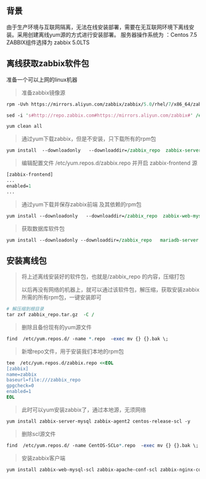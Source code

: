 ## 背景

由于生产环境与互联网隔离，无法在线安装部署，需要在无互联网环境下离线安装。采用创建离线yum源的方式进行安装部署。 服务器操作系统为 ：Centos 7.5 ZABBIX组件选择为 zabbix 5.0LTS

## 离线获取zabbix软件包

准备一个可以上网的linux机器

> 准备zabbix镜像源

```perl
rpm -Uvh https://mirrors.aliyun.com/zabbix/zabbix/5.0/rhel/7/x86_64/zabbix-release-5.0-1.el7.noarch.rpm

sed -i 's#http://repo.zabbix.com#https://mirrors.aliyun.com/zabbix#' /etc/yum.repos.d/zabbix.repo

yum clean all
```

> 通过yum下载zabbix，但是不安装，只下载所有的rpm包

```perl
yum install  --downloadonly   --downloaddir=/zabbix_repo  zabbix-server-mysql zabbix-agent  zabbix-agent2  zabbix-java-gateway zabbix-js zabbix-get zabbix-sender  net-snmp centos-release-scl  createrepo
```

> 编辑配置文件 /etc/yum.repos.d/zabbix.repo 并开启 zabbix-frontend 源

```perl
[zabbix-frontend]
...
enabled=1
...
```

> 通过yum下载并保存zabbix前端 及其依赖的rpm包

```perl
yum install --downloadonly   --downloaddir=/zabbix_repo  zabbix-web-mysql-scl zabbix-apache-conf-scl zabbix-nginx-conf-scl
```

> 获取数据库软件包

```perl
yum install --downloadonly --downloaddir=/zabbix_repo   mariadb-server
```

## 安装离线包

> 将上述离线安装好的软件包，也就是/zabbix_repo 的内容，压缩打包
>
> 以后再没有网络的机器上，就可以通过该软件包，解压缩，获取安装zabbix所需的所有rpm包，一键安装即可

```perl
# 解压缩到根目录
tar zxf zabbix_repo.tar.gz  -C /
```

> 删除且备份现有的yum源文件

```perl
find  /etc/yum.repos.d/ -name *.repo  -exec mv {} {}.bak \;
```

> 新增repo文件，用于安装我们本地的rpm包

```perl
tee  /etc/yum.repos.d/zabbix.repo <<EOL
[zabbix]
name=zabbix
baseurl=file:///zabbix_repo
gpgcheck=0
enabled=1
EOL
```

> 此时可以yum安装zabbix了，通过本地源，无须网络

```perl
yum install zabbix-server-mysql zabbix-agent2 centos-release-scl -y
```

> 删除scl源文件

```perl
find  /etc/yum.repos.d/ -name CentOS-SCLo*.repo  -exec mv {} {}.bak \;
```

> 安装zabbix客户端

```perl
yum install zabbix-web-mysql-scl zabbix-apache-conf-scl zabbix-nginx-conf-scl -y
```